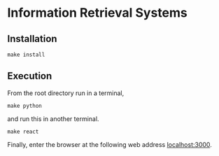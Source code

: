 # Information Retrieval Systems

## Installation

```shell
make install
```

## Execution

From the root directory run in a terminal,

```shell
make python
```

and run this in another terminal.

```shell
make react
```

Finally, enter the browser at the following web address [localhost:3000](http://localhost:3000).
